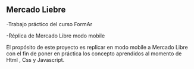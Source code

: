 ## Mercado Liebre

-Trabajo práctico del curso FormAr

-Réplica de Mercado Libre modo mobile


El propósito de este proyecto es replicar en modo mobile a Mercado Libre con el fin de poner en práctica los concepto aprendidos al momento de Html , Css y Javascript.
